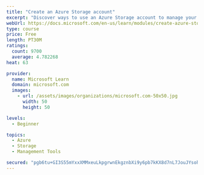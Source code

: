 ```yaml
---
title: "Create an Azure Storage account"
excerpt: "Discover ways to use an Azure Storage account to manage your data for billing, access, and storage location of your blobs, files, queues, and tables."
webUrl: https://docs.microsoft.com/en-us/learn/modules/create-azure-storage-account/
type: course
price: Free
length: PT30M
ratings:
  count: 9700
  average: 4.782268
heat: 63

provider:
  name: Microsoft Learn
  domain: microsoft.com
  images:
    - url: /assets/images/organizations/microsoft.com-50x50.jpg
      width: 50
      height: 50

levels:
  - Beginner

topics:
  - Azure
  - Storage
  - Management Tools

secured: "pgb6tu+GI3S55mYxxXMMxeuLkpgrwnEkgznbXi9y6pb7kKX8d7nL7JouJYsohP3WEcu/Qoq62slZznlSWfyCNE5X8N0vayiBUwjHteS9pUv0QZp5+hsfm3cOX3G7YpUSiykULgjyrZqWquLIaMKxH/HK65gRAT2NzZtZ84reqw/9jLgIkTMQN+KM4N6dWjwyPTsdGxQAfbnXZA+bPlfBpeK5/GT5s5PVRqq72Luf2yHHNBNEApHkS3TBQjejYioOngoP0n0uaAX6LAOMKomf6yH7smfZHM9wqlfk0KnJegOchMf4CNFhfRZetguOogZaSI56wt6p3+BVZatgWTHEbPun7VgVzckbLFFKtcuHgGgXKi/t1oWpKU8E2mptUn7FDRdeBwOMcdCPIqjc7CM/6Wr+2Js307a5PQOcG551Lck=;nrJI4ARb7hynrvEkFdtdMA=="
---
```


